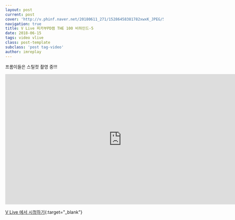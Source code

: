 ```yaml
---
layout: post
current: post
cover: 'http://v.phinf.naver.net/20180611_271/15286458381782xwxK_JPEG/5785e5f6-6cc5-11e8-8b3f-28b4484d5a8e_10.jpg'
navigation: true
title: V Live 피카부PD캠 THE 100 비하인드-5
date: 2018-06-15
tags: video vlive
class: post-template
subclass: 'post tag-video'
author: imreplay
---
```


프롬이들은 스틸컷 촬영 중!!!

<iframe src='http://www.vlive.tv/embed/75106?autoPlay=false' frameborder='no' scrolling='no' marginwidth='0' marginheight='0' WIDTH='740' HEIGHT='416' allowfullscreen></iframe>

[V Live 에서 시청하기](http://www.vlive.tv/video/75106){:target="_blank"}

